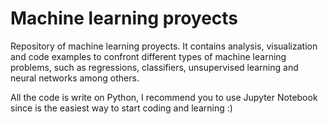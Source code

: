 # Machine learning proyects

Repository of machine learning proyects. It contains analysis, visualization and code examples to confront different types of machine learning problems, such as regressions, classifiers, unsupervised learning and neural networks among others. 

All the code is write on Python, I recommend you to use Jupyter Notebook since is the easiest way to start coding and learning :)


